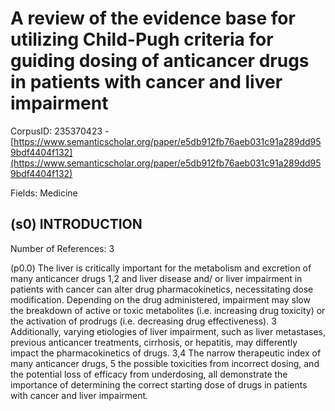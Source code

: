 # A review of the evidence base for utilizing Child-Pugh criteria for guiding dosing of anticancer drugs in patients with cancer and liver impairment

CorpusID: 235370423 - [https://www.semanticscholar.org/paper/e5db912fb76aeb031c91a289dd959bdf4404f132](https://www.semanticscholar.org/paper/e5db912fb76aeb031c91a289dd959bdf4404f132)

Fields: Medicine

## (s0) INTRODUCTION
Number of References: 3

(p0.0) The liver is critically important for the metabolism and excretion of many anticancer drugs 1,2 and liver disease and/ or liver impairment in patients with cancer can alter drug pharmacokinetics, necessitating dose modification. Depending on the drug administered, impairment may slow the breakdown of active or toxic metabolites (i.e. increasing drug toxicity) or the activation of prodrugs (i.e. decreasing drug effectiveness). 3 Additionally, varying etiologies of liver impairment, such as liver metastases, previous anticancer treatments, cirrhosis, or hepatitis, may differently impact the pharmacokinetics of drugs. 3,4 The narrow therapeutic index of many anticancer drugs, 5 the possible toxicities from incorrect dosing, and the potential loss of efficacy from underdosing, all demonstrate the importance of determining the correct starting dose of drugs in patients with cancer and liver impairment.

